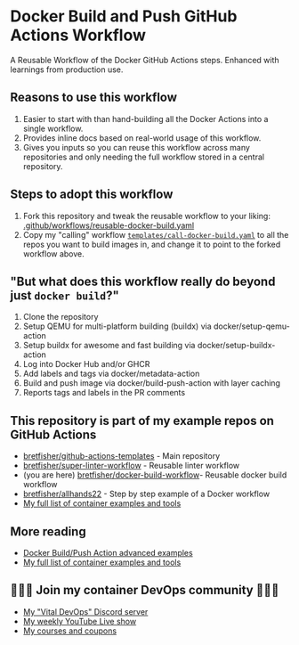 # Docker Build and Push GitHub Actions Workflow

A Reusable Workflow of the Docker GitHub Actions steps. Enhanced with learnings from production use.

## Reasons to use this workflow

1. Easier to start with than hand-building all the Docker Actions into a single workflow.
2. Provides inline docs based on real-world usage of this workflow.
3. Gives you inputs so you can reuse this workflow across many repositories and only needing the full workflow stored in a central repository.

## Steps to adopt this workflow

1. Fork this repository and tweak the reusable workflow to your liking: [.github/workflows/reusable-docker-build.yaml](.github/workflows/reusable-docker-build.yaml)
2. Copy my "calling" workflow [`templates/call-docker-build.yaml`](templates/call-docker-build.yaml) to all the repos you want to build images in, and change it to point to the forked workflow above.

## "But what does this workflow really do beyond just `docker build`?"

1. Clone the repository
2. Setup QEMU for multi-platform building (buildx) via docker/setup-qemu-action
3. Setup buildx for awesome and fast building via docker/setup-buildx-action
4. Log into Docker Hub and/or GHCR
5. Add labels and tags via docker/metadata-action
6. Build and push image via docker/build-push-action with layer caching
7. Reports tags and labels in the PR comments

## This repository is part of my example repos on GitHub Actions

- [bretfisher/github-actions-templates](https://github.com/BretFisher/github-actions-templates) - Main repository
- [bretfisher/super-linter-workflow](https://github.com/BretFisher/super-linter-workflow) - Reusable linter workflow
- (you are here) [bretfisher/docker-build-workflow](https://github.com/BretFisher/docker-build-workflow)- Reusable docker build workflow
- [bretfisher/allhands22](https://github.com/BretFisher/github-actions-templates) - Step by step example of a Docker workflow
- [My full list of container examples and tools](https://github.com/bretfisher)

## More reading

- [Docker Build/Push Action advanced examples](https://github.com/docker/build-push-action/tree/master/docs/advanced)
- [My full list of container examples and tools](https://github.com/bretfisher)

## 🎉🎉🎉 Join my container DevOps community 🎉🎉🎉

- [My "Vital DevOps" Discord server](https://devops.fan)
- [My weekly YouTube Live show](https://bret.live)
- [My courses and coupons](https://www.bretfisher.com/courses)